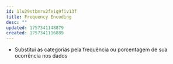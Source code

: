 ```yaml
---
id: 1lu29stbmru2feiq9fiv13f
title: Frequency Encoding
desc: ""
updated: 1757341148879
created: 1757341116889
---
```


- Substitui as categorias pela frequência ou porcentagem de sua ocorrência nos dados
